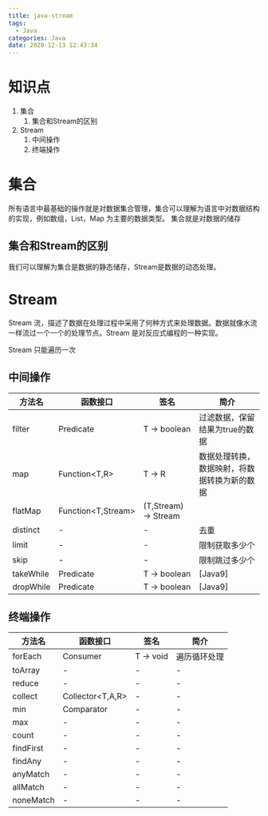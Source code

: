 ```yaml
---
title: java-stream
tags:
  - Java
categories: Java
date: 2020-12-13 12:43:34
---
```

# 知识点

1. 集合
   1. 集合和Stream的区别
2. Stream
   1. 中间操作
   2. 终端操作

# 集合
所有语言中最基础的操作就是对数据集合管理，集合可以理解为语言中对数据结构的实现，例如数组，List，Map 为主要的数据类型。
集合就是对数据的储存

## 集合和Stream的区别

我们可以理解为集合是数据的静态储存，Stream是数据的动态处理。

# Stream 

Stream 流，描述了数据在处理过程中采用了何种方式来处理数据。数据就像水流一样流过一个一个的处理节点。Stream 是对反应式编程的一种实现。

Stream 只能遍历一次

## 中间操作

| 方法名    | 函数接口              | 签名                       | 简介                                         |
| --------- | --------------------- | -------------------------- | -------------------------------------------- |
| filter    | Predicate<T>          | T -> boolean               | 过滤数据，保留结果为true的数据               |
| map       | Function<T,R>         | T -> R                     | 数据处理转换，数据映射，将数据转换为新的数据 |
| flatMap   | Function<T,Stream<R>> | (T,Stream<R>) -> Stream<R> |                                              |
| distinct  | -                     | -                          | 去重                                         |
| limit     | -                     | -                          | 限制获取多少个                               |
| skip      | -                     | -                          | 限制跳过多少个                               |
| takeWhile | Predicate<T>          | T -> boolean               | [Java9]                                      |
| dropWhile | Predicate<T>          | T -> boolean               | [Java9]                                      |

## 终端操作

| 方法名    | 函数接口         | 签名      | 简介         |
| --------- | ---------------- | --------- | ------------ |
| forEach   | Consumer<T>      | T -> void | 遍历循环处理 |
| toArray   | -                | -         | -            |
| reduce    | -                | -         | -            |
| collect   | Collector<T,A,R> | -         | -            |
| min       | Comparator<T>    | -         | -            |
| max       | -                | -         | -            |
| count     | -                | -         | -            |
| findFirst | -                | -         | -            |
| findAny   | -                | -         | -            |
| anyMatch  | -                | -         | -            |
| allMatch  | -                | -         | -            |
| noneMatch | -                | -         | -            |